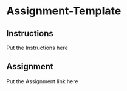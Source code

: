 # Assignment-Template

## Instructions
Put the Instructions here

## Assignment
Put the Assignment link here
